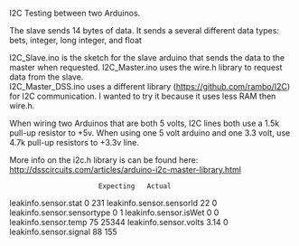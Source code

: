 I2C Testing between two Arduinos. 

The slave sends 14 bytes of data.  It sends a several different data types: bets, integer, long integer, and float

I2C_Slave.ino is the sketch for the slave arduino that sends the data to the master when requested.
I2C_Master.ino uses the wire.h library to request data from the slave.  
I2C_Master_DSS.ino uses a different library (https://github.com/rambo/I2C) for I2C communication.  I wanted to try it because it uses less RAM then wire.h.

When wiring two Arduinos that are both 5 volts, I2C lines both use a 1.5k pull-up resistor to +5v.  When using one 5 volt arduino and one 3.3 volt, use 4.7k pull-up resistors to +3.3v line.

More info on the i2c.h library is can be found here: http://dsscircuits.com/articles/arduino-i2c-master-library.html


                          Expecting   Actual
leakinfo.sensor.stat          0        231
leakinfo.sensor.sensorId     22          0
leakinfo.sensor.sensortype    0          1
leakinfo.sensor.isWet         0          0 
leakinfo.sensor.temp         75      25344
leakinfo.sensor.volts      3.14          0
leakinfo.sensor.signal       88         155

